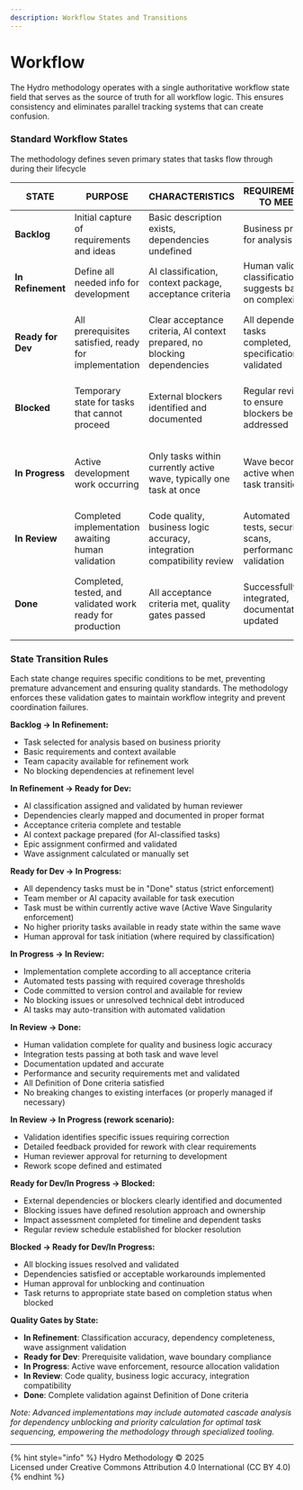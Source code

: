 ```yaml
---
description: Workflow States and Transitions
---
```


# Workflow

The Hydro methodology operates with a single authoritative workflow state field that serves as the source of truth for all workflow logic. This ensures consistency and eliminates parallel tracking systems that can create confusion.

### **Standard Workflow States**

The methodology defines seven primary states that tasks flow through during their lifecycle

| STATE             | PURPOSE                                                    | CHARACTERISTICS                                                          | REQUIREMENTS TO MEET                                            | OBSERVATIONS                                                               |
| ----------------- | ---------------------------------------------------------- | ------------------------------------------------------------------------ | --------------------------------------------------------------- | -------------------------------------------------------------------------- |
| **Backlog**       | Initial capture of requirements and ideas                  | Basic description exists, dependencies undefined                         | Business priority for analysis                                  | Duration: indefinite until prioritized for refinement                      |
| **In Refinement** | Define all needed info for development                     | AI classification, context package, acceptance criteria                  | Human validates classification, AI suggests based on complexity | Complete when all specs done, dependencies mapped                          |
| **Ready for Dev** | All prerequisites satisfied, ready for implementation      | Clear acceptance criteria, AI context prepared, no blocking dependencies | All dependency tasks completed, specifications validated        | Can start when developer/AI capacity available, ranked by unlock potential |
| **Blocked**       | Temporary state for tasks that cannot proceed              | External blockers identified and documented                              | Regular review to ensure blockers being addressed               | Return to appropriate state when blockers resolved                         |
| **In Progress**   | Active development work occurring                          | Only tasks within currently active wave, typically one task at once      | Wave becomes active when first task transitions                 | AI-ready execute autonomously, others require human collaboration          |
| **In Review**     | Completed implementation awaiting human validation         | Code quality, business logic accuracy, integration compatibility review  | Automated tests, security scans, performance validation         | Review depth varies by AI classification, human sign-off required          |
| **Done**          | Completed, tested, and validated work ready for production | All acceptance criteria met, quality gates passed                        | Successfully integrated, documentation updated                  | Triggers analysis of dependent tasks for potential unblocking              |

### **State Transition Rules**

Each state change requires specific conditions to be met, preventing premature advancement and ensuring quality standards. The methodology enforces these validation gates to maintain workflow integrity and prevent coordination failures.

**Backlog → In Refinement:**

* Task selected for analysis based on business priority
* Basic requirements and context available
* Team capacity available for refinement work
* No blocking dependencies at refinement level

**In Refinement → Ready for Dev:**

* AI classification assigned and validated by human reviewer
* Dependencies clearly mapped and documented in proper format
* Acceptance criteria complete and testable
* AI context package prepared (for AI-classified tasks)
* Epic assignment confirmed and validated
* Wave assignment calculated or manually set

**Ready for Dev → In Progress:**

* All dependency tasks must be in "Done" status (strict enforcement)
* Team member or AI capacity available for task execution
* Task must be within currently active wave (Active Wave Singularity enforcement)
* No higher priority tasks available in ready state within the same wave
* Human approval for task initiation (where required by classification)

**In Progress → In Review:**

* Implementation complete according to all acceptance criteria
* Automated tests passing with required coverage thresholds
* Code committed to version control and available for review
* No blocking issues or unresolved technical debt introduced
* AI tasks may auto-transition with automated validation

**In Review → Done:**

* Human validation complete for quality and business logic accuracy
* Integration tests passing at both task and wave level
* Documentation updated and accurate
* Performance and security requirements met and validated
* All Definition of Done criteria satisfied
* No breaking changes to existing interfaces (or properly managed if necessary)

**In Review → In Progress (rework scenario):**

* Validation identifies specific issues requiring correction
* Detailed feedback provided for rework with clear requirements
* Human reviewer approval for returning to development
* Rework scope defined and estimated

**Ready for Dev/In Progress → Blocked:**

* External dependencies or blockers clearly identified and documented
* Blocking issues have defined resolution approach and ownership
* Impact assessment completed for timeline and dependent tasks
* Regular review schedule established for blocker resolution

**Blocked → Ready for Dev/In Progress:**

* All blocking issues resolved and validated
* Dependencies satisfied or acceptable workarounds implemented
* Human approval for unblocking and continuation
* Task returns to appropriate state based on completion status when blocked

**Quality Gates by State:**

* **In Refinement**: Classification accuracy, dependency completeness, wave assignment validation
* **Ready for Dev**: Prerequisite validation, wave boundary compliance
* **In Progress**: Active wave enforcement, resource allocation validation
* **In Review**: Code quality, business logic accuracy, integration compatibility
* **Done**: Complete validation against Definition of Done criteria

_Note: Advanced implementations may include automated cascade analysis for dependency unblocking and priority calculation for optimal task sequencing, empowering the methodology through specialized tooling._

***

{% hint style="info" %}
Hydro Methodology © 2025 \
Licensed under Creative Commons Attribution 4.0 International (CC BY 4.0)
{% endhint %}
